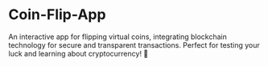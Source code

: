 # Coin-Flip-App
An interactive app for flipping virtual coins, integrating blockchain technology for secure and transparent transactions. Perfect for testing your luck and learning about cryptocurrency! 🚀
